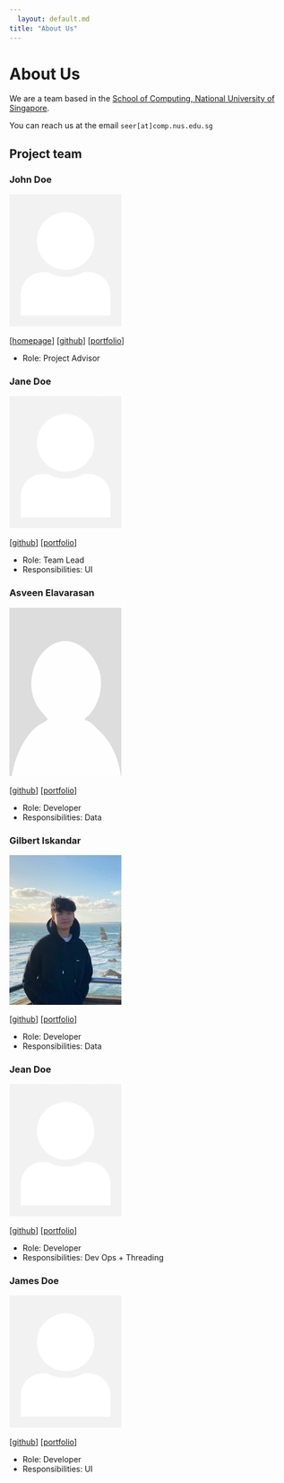 ```yaml
---
  layout: default.md
title: "About Us"
---
```


# About Us

We are a team based in the [School of Computing, National University of Singapore](http://www.comp.nus.edu.sg).

You can reach us at the email `seer[at]comp.nus.edu.sg`

## Project team

### John Doe

<img src="images/johndoe.png" width="200px">

[[homepage](http://www.comp.nus.edu.sg/~damithch)]
[[github](https://github.com/johndoe)]
[[portfolio](team/ashea10.md)]

* Role: Project Advisor

### Jane Doe

<img src="images/johndoe.png" width="200px">

[[github](http://github.com/johndoe)]
[[portfolio](team/ashea10.md)]

* Role: Team Lead
* Responsibilities: UI

### Asveen Elavarasan

<img src="images/ashea10.png" width="200px">

[[github](http://github.com/ashea10)] [[portfolio](team/ashea10.md)]

* Role: Developer
* Responsibilities: Data

### Gilbert Iskandar


<img src="images/gilbb.png" width="200px">


[[github](http://github.com/gilbb)] [[portfolio](team/gilbb.md)]


* Role: Developer
* Responsibilities: Data

### Jean Doe

<img src="images/johndoe.png" width="200px">

[[github](http://github.com/johndoe)]
[[portfolio](team/ashea10.md)]

* Role: Developer
* Responsibilities: Dev Ops + Threading

### James Doe

<img src="images/johndoe.png" width="200px">

[[github](http://github.com/johndoe)]
[[portfolio](team/ashea10.md)]

* Role: Developer
* Responsibilities: UI
